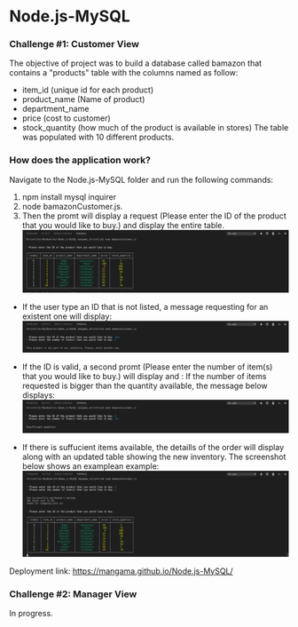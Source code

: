 # Node.js-MySQL


### Challenge #1: Customer View 

The objective of project was to build a database called bamazon that contains a "products" table with the columns named as follow:  
* item_id (unique id for each product)
* product_name (Name of product)
* department_name
* price (cost to customer)
* stock_quantity (how much of the product is available in stores)
The table was populated with 10 different products. 
 
 ### How does the application work?

Navigate to the Node.js-MySQL folder and run the following commands:
1.  npm install mysql inquirer
2.  node bamazonCustomer.js.
3. Then the promt will display a request (Please enter the ID of the product that you would like to buy.) and display the entire table.
![Table](https://github.com/mangama/Node.js-MySQL/blob/master/images/Table.png)

- If the user type an ID that is not listed, a message requesting for an existent one will display:
    ![noValidID](https://github.com/mangama/Node.js-MySQL/blob/master/images/noValidID.png)

- If the ID is valid, a second promt (Please enter the number of item(s) that you would like to buy.) will display and :
If the number of items requested is bigger than the quantity available, the message below displays:
    ![notEnoughItem](https://github.com/mangama/Node.js-MySQL/blob/master/images/notEnoughItem.png)

- If there is suffucient items available, the detaills of the order will display along with an updated table showing the new inventory. The screenshot below shows an examplean example:
    ![updatedTable](https://github.com/mangama/Node.js-MySQL/blob/master/images/updatedTable.png)

Deployment link: https://mangama.github.io/Node.js-MySQL/



### Challenge #2: Manager View 

In progress.